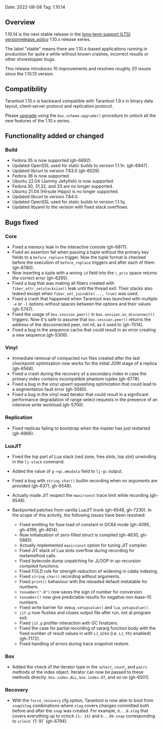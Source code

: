 Date: 2022-08-08
Tag: 1.10.14

## Overview

1.10.14 is the next stable release in the [long-term support (LTS)
version][release_policy][release_policy] 1.10.x release series.

The label "stable" means there are 1.10.x-based applications running in
production for quite a while without known crashes, incorrect results or
other showstopper bugs.

This release introduces 10 improvements and resolves roughly 20
issues since the 1.10.13 version.

[release_policy]: https://www.tarantool.io/en/doc/1.10/dev_guide/release_management/#release-policy
[issues]: https://github.com/tarantool/tarantool/issues

## Compatibility

Tarantool 1.10.x is backward compatible with Tarantool 1.9.x in binary data
layout, client-server protocol and replication protocol.

Please [upgrade][upgrade] using the `box.schema.upgrade()` procedure to unlock
all the new features of the 1.10.x series.

[upgrade]: https://www.tarantool.io/en/doc/1.10/book/admin/upgrades/

## Functionality added or changed

### Build

* Fedora 35 is now supported (gh-6692).
* Updated OpenSSL used for static builds to version 1.1.1n. (gh-6947).
* Updated libcurl to version 7.83.0 (gh-6029).
* Fedora 36 is now supported.
* Ubuntu 22.04 (Jammy Jellyfish) is now supported.
* Fedora 30, 31,32, and 33 are no longer supported.
* Ubuntu 21.04 (Hirsute Hippo) is no longer supported.
* Updated libcurl to version 7.84.0.
* Updated OpenSSL used for static builds to version 1.1.1q.
* Updated libyaml to the version with fixed stack overflows.

## Bugs fixed

### Core

* Fixed a memory leak in the interactive console (gh-6817).
* Fixed an assertion fail when passing a tuple without the primary key fields
  to a `before_replace` trigger. Now the tuple format is checked before the execution 
  of `before_replace` triggers and after each of them (gh-6780).
* Now inserting a tuple with a wrong `id` field into the `\_priv` space returns
  the correct error (gh-6295).
* Fixed a bug that was making all fibers created with `fiber_attr_setstacksize()`
  leak until the thread exit. Their stacks also leaked except when
  `fiber_set_joinable(..., true)` was used.
* Fixed a crash that happened when Tarantool was launched with multiple `-e` or `-l` options
  without spaces between the options and their values (gh-5747).
* Fixed the usage of `box.session.peer()` in `box.session.on_disconnect()` triggers.
  Now it's safe to assume that `box.session.peer()` returns the address of the
  disconnected peer, not nil, as it used to (gh-7014).
* Fixed a bug in the sequence cache that could result in an error creating
  a new sequence (gh-5306).

### Vinyl

* Immediate removal of compacted run files created after the last checkpoint
  optimization now works for the initial JOIN stage of a replica (gh-6568).
* Fixed a crash during the recovery of a secondary index in case the primary index
  contains incompatible phantom tuples (gh-6778).
* Fixed a bug in the vinyl upsert squashing optimization that could lead to
  a segmentation fault error (gh-5080).
* Fixed a bug in the vinyl read iterator that could result in a significant
  performance degradation of range select requests in the presence of an intensive
  write workload (gh-5700).

### Replication

* Fixed replicas failing to bootstrap when the master has just restarted (gh-6966).

### LuaJIT

* Fixed the top part of Lua stack (red zone, free slots, top slot) unwinding in
  the `lj-stack` command.
* Added the value of `g->gc.mmudata` field to `lj-gc` output.
* Fixed a bug with `string.char()` builtin recording when no arguments are
  provided (gh-6371, gh-6548).
* Actually made JIT respect the `maxirconst` trace limit while recording (gh-6548).
* Backported patches from vanilla LuaJIT trunk (gh-6548, gh-7230). In the scope of this
 activity, the following issues have been resolved:

  * Fixed emitting for fuse load of constant in GC64 mode (gh-4095, gh-4199, gh-4614).
  * Now initialization of zero-filled struct is compiled (gh-4630, gh-5885).
  * Actually implemented `maxirconst` option for tuning JIT compiler.
  * Fixed JIT stack of Lua slots overflow during recording for metamethod calls.
  * Fixed bytecode dump unpatching for JLOOP in up-recursion compiled functions.
  * Fixed FOLD rule for strength reduction of widening in cdata indexing. 
  * Fixed `string.char()` recording without arguments.
  * Fixed `print()` behaviour with the reloaded default metatable for numbers.
  * `tonumber("-0")` now saves the sign of number for conversion.
  * `tonumber()` now give predictable results for negative non-base-10 numbers.
  * Fixed write barrier for `debug.setupvalue()` and `lua_setupvalue()`.
  * `jit.p` now flushes and closes output file after run, not at program exit.
  * Fixed `jit.p` profiler interaction with GC finalizers.
  * Fixed the case for partial recording of vararg function body with the fixed
    number of result values in with `LJ_GC64` (i.e. `LJ_FR2` enabled) (gh-7172).
  * Fixed handling of errors during trace snapshot restore.

### Box

* Added the check of the iterator type in the `select`, `count`, and `pairs` methods of
  the index object. Iterator can now be passed to these methods directly: `box.index.ALL`,
  `box.index.GT`, and so on (gh-6501).

### Recovery

* With the `force_recovery` cfg option, Tarantool is now able to boot from
  `snap`/`xlog` combinations where `xlog` covers changes committed both before
  and after the `snap` was created. For example, `0...0.xlog` that covers everything up
  to vclock `{1: 15}` and `0...09.snap` corresponding to `vclock `{1: 9}` (gh-6794).
